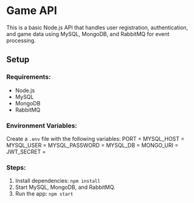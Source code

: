 # Game API

This is a basic Node.js API that handles user registration, authentication, and game data using MySQL, MongoDB, and RabbitMQ for event processing.

## Setup

### Requirements:
- Node.js
- MySQL
- MongoDB
- RabbitMQ

### Environment Variables:
Create a `.env` file with the following variables:
PORT = 
MYSQL_HOST = 
MYSQL_USER = 
MYSQL_PASSWORD = 
MYSQL_DB = 
MONGO_URI = 
JWT_SECRET = 

### Steps:
1. Install dependencies: `npm install`
2. Start MySQL, MongoDB, and RabbitMQ.
3. Run the app: `npm start`
